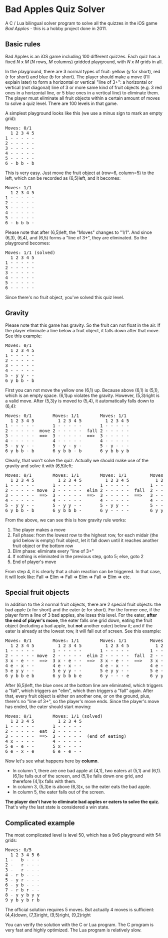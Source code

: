 # Bad Apples Quiz Solver
A C / Lua bilingual solver program to solve all the quizzes in the iOS game *Bad Apples* - this is a hobby project done in 2011. 

## Basic rules
Bad Apples is an iOS game including 100 different quizzes. Each quiz has a fixed *N* x *M* (*N* rows, *M* columns) gridded playground, with *N* x *M* grids in all.

In the playground, there are 3 normal types of fruit: yellow (y for short), red (r for short) and blue (b for short). The player should make a move (I'll explain later) to form a horizontal or vertical "line of 3+": a horizontal or vertical (not diagonal) line of 3 or more same kind of fruit objects (e.g. 3 red ones in a horizontal line, or 5 blue ones in a vertical line) to eliminate them. The player must eliminate all fruit objects within a certain amount of moves to solve a quiz level. There are 100 levels in that game.

A simplest playground looks like this (we use a minus sign to mark an empty grid):

<pre>
Moves: 0/1  
  1 2 3 4 5  
1 - - - - -  
2 - - - - -  
3 - - - - -  
4 - - - - -  
5 - - - - -  
6 - b b - b  
</pre>

This is very easy. Just move the fruit object at (row=6, column=5) to the left, which can be recorded as (6,5)left, and it becomes:

<pre>
Moves: 1/1
  1 2 3 4 5  
1 - - - - -  
2 - - - - -  
3 - - - - -  
4 - - - - -  
5 - - - - -  
6 - b b b -  
</pre>

Please note that after (6,5)left, the "Moves" changes to "1/1". And since (6,3), (6,4), and (6,5) forms a "line of 3+", they are eliminated. So the playground becomes:

<pre>
Moves: 1/1 (solved)
  1 2 3 4 5
1 - - - - -  
2 - - - - -  
3 - - - - -  
4 - - - - -  
5 - - - - -  
6 - - - - -  
</pre>

Since there's no fruit object, you've solved this quiz level.

## Gravity
Please note that this game has gravity. So the fruit can not float in the air. If the player eliminate a line below a fruit object, it falls down after that move. See this example:

<pre>
Moves: 0/1
  1 2 3 4 5
1 - - - - -  
2 - - - - -  
3 - - - - -  
4 - - - - -  
5 - y y - -  
6 y b b - b  
</pre>

First you can not move the yellow one (6,1) up. Because above (6,1) is (5,1), which is an empty space. (6,1)up violates the gravity. However, (5,3)right is a valid move. After (5,3)y is moved to (5,4), it automatically falls down to (6,4):

<pre>
Moves: 0/1        Moves: 1/1        Moves: 1/1
  1 2 3 4 5         1 2 3 4 5         1 2 3 4 5
1 - - - - -       1 - - - - -       1 - - - - -
2 - - - - -  move 2 - - - - -  fall 2 - - - - -
3 - - - - -  ==>  3 - - - - -  ==>  3 - - - - -
4 - - - - -       4 - - - - -       4 - - - - -
5 - y y - -       5 - y - y -       5 - y - - -
6 y b b - b       6 y b b - b       6 y b b y b
</pre>

Clearly, that won't solve the quiz. Actually we should make use of the gravity and solve it with (6,5)left:

<pre>
Moves: 0/1        Moves: 1/1        Moves: 1/1         Moves: 1/1        Moves: 1/1 (solved)
  1 2 3 4 5         1 2 3 4 5         1 2 3 4 5          1 2 3 4 5         1 2 3 4 5
1 - - - - -       1 - - - - -       1 - - - - -        1 - - - - -       1 - - - - -
2 - - - - - move  2 - - - - -  elim 2 - - - - -  fall  2 - - - - -  elim 2 - - - - -
3 - - - - -  ==>  3 - - - - -  ==>  3 - - - - -  ==>   3 - - - - -  ==>  3 - - - - -
4 - - - - -       4 - - - - -       4 - - - - -        4 - - - - -       4 - - - - -
5 - y y - -       5 - y y - -       5 - y y - -        5 - - - - -       5 - - - - -
6 y b b - b       6 y b b b -       6 y - - - -        6 y y y - -       6 - - - - -
</pre>

From the above, we can see this is how gravity rule works:
1. The player makes a move
2. Fall phase: from the lowest row to the highest row, for each midair (the grid below is empty) fruit object, let it fall down until it reaches another fruit object or the bottom row
3. Elim phase: eliminate every "line of 3+"
4. If nothing is eliminated in the previous step, goto 5; else, goto 2
5. End of player's move

From step 4, it is clearly that a chain reaction can be triggered. In that case, it will look like:
Fall => Elim => Fall => Elim => Fall => Elim => etc.

## Special fruit objects
In addition to the 3 normal fruit objects, there are 2 special fruit objects: the bad apple (x for short) and the eater (e for short). For the former one, if the player form a line of 3 bad apples, she loses this level. For the eater, **after the end of player's move**, the eater falls one grid down, eating the fruit object (including a bad apple, but **not** another eater) below it; and if the eater is already at the lowest row, it will fall out of screen. See this example:

<pre>
Moves: 0/1        Moves: 1/1        Moves: 1/1         Moves: 1/1        Moves: 1/1         Moves: 1/1
  1 2 3 4 5         1 2 3 4 5         1 2 3 4 5          1 2 3 4 5         1 2 3 4 5          1 2 3 4 5
1 - - - - -       1 - - - - -       1 - - - - -        1 - - - - -       1 - - - - -        1 - - - - -
2 - - - - - move  2 - - - - -  elim 2 - - - - -  fall  2 - - - - -  elim 2 - - - - -  fall  2 - - - - - end
3 x - e - -  ==>  3 x - e - -  ==>  3 x - e - -  ==>   3 x - - - -  ==>  3 - - - - -  ==>   3 - - - - - of
4 e - x - -       4 e - x - -       4 e - x - -        4 e - e - -       4 x - e - -        4 x - - - - player's
5 e y y - -       5 e y y - -       5 e y y - -        5 e - x - -       5 e - x - -        5 e - e - - move
6 y b b e b       6 y b b b e       6 y - - - e        6 y y y - e       6 e - - - e        6 e - x - e
</pre>

After (6,5)left, the blue ones at the bottom line are eliminated, which triggers a "fall", which triggers an "elim", which then triggers a "fall" again. After that, every fruit object is either on another one, or on the ground, plus, there's no "line of 3+", so the player's move ends. Since the player's move has ended, the eater should start moving:

<pre>
Moves: 0/1        Moves: 1/1 (solved)
  1 2 3 4 5         1 2 3 4 5
1 - - - - -       1 - - - - -
2 - - - - -  eat  2 - - - - -
3 - - - - -  ==>  3 - - - - -  (end of eating)
4 x - - - -       4 - - - - -
5 e - e - -       5 x - - - -
6 e - x - e       6 e - e - -
</pre>

Now let's see what happens here by **column**. 
- In column 1, there are one bad apple at (4,1), two eaters at (5,1) and (6,1). (6,1)e falls out of the screen, and (5,1)e falls down one grid, and therefore (4,1)x falls with them. 
- In column 3, (5,3)e is above (6,3)x, so the eater eats the bad apple. 
- In column 5, the eater falls out of the screen.

**The player don't have to eliminate bad apples or eaters to solve the quiz.** That's why the last state is considered a win state.

## Complicated example
The most complicated level is level 50, which has a 9x6 playground with 54 grids:
<pre>
Moves: 0/5
  1 2 3 4 5 6
1 -   b - - -
2 -   r - - -
3 -   r - - -
4 - r b - - -
5 - y r - - -
6 - y b - - -
7 - r b r - - 
8 - y y b y y 
9 y b y b r b
</pre>

The official solution requires 5 moves. But actually 4 moves is sufficient:
(4,4)down, (7,3)right, (9,5)right, (9,2)right

You can verify the solution with the C or Lua program. The C program is very fast and highly optimized. The Lua program is relatively slow.
